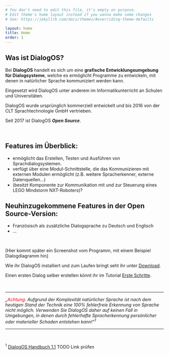 ```yaml
---
# You don't need to edit this file, it's empty on purpose.
# Edit theme's home layout instead if you wanna make some changes
# See: https://jekyllrb.com/docs/themes/#overriding-theme-defaults

layout: home
title: Home
order: 1
---
```


## Was ist DialogOS?

Bei **DialogOS** handelt es sich um eine **grafische Entwicklungsumgebung für Dialogsysteme**, welche es ermöglicht Programme zu entwickeln, mit denen in natürlicher Sprache kommuniziert werden kann.

Eingesetzt wird DialogOS unter anderem im Informatikunterricht an Schulen und Universitäten.

DialogOS wurde ursprünglich kommerziell entwickelt und bis 2016 von der CLT Sprachtechnologie GmbH vertrieben. 

Seit 2017 ist DialogOS ***Open Source***.

&nbsp;

## Features im Überblick: 
                              
- ermöglicht das Erstellen, Testen und Ausführen von Sprachdialogsystemen.   
- verfügt über eine Modul-Schnittstelle, die das Kommunizieren mit externen Modulen ermöglicht 
(z.B. weitere Spracherkenner, externe Datenquellen...)                       
- (besitzt Komponente zur Kommunikation mit und zur Steuerung eines LEGO Mindstorm NXT-Roboters)? 

## Neuhinzugekommene Features in der Open Source-Version:
- Französisch als zusätzliche Dialogsprache zu Deutsch und Englisch
- ...
	
&nbsp;

[Hier kommt später ein Screenshot vom Programm, mit einem Beispiel Dialogdiagramm hin]

Wie ihr DialogOS installiert und zum Laufen bringt seht ihr unter [Download](download.html).

Einen ersten Dialog selber erstellen könnt ihr im Tutorial [Erste Schritte](tutorials/ersteschritte.html).

&nbsp;


---

*„<span style="color:red">Achtung:</span> Aufgrund der Komplexität natürlicher Sprache ist nach dem heutigen Stand
der Technik eine 100% fehlerfreie Erkennung von Sprache nicht möglich. Verwenden Sie
DialogOS daher auf keinen Fall in Umgebungen, in denen durch fehlerhafte Spracherkennung
persönlicher oder materieller Schaden entstehen kann!“<sup>1</sup>*

---
&nbsp;



<sup>1</sup> [DialogOS Handbuch 1.1](http://www.coli.uni-saarland.de/courses/pd/dialogos/Handbuch.pdf) TODO Link prüfen 
